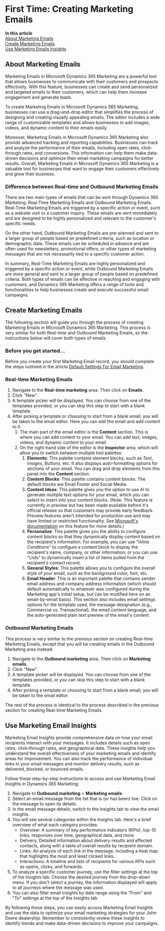 # First Time: Creating Marketing Emails

[comment]: <> (`Web/02_02_CreatingMarketingEmails.html`)

**In this article**
    <br>[About Marketing Emails](#about-marketing-emails)
    <br>[Create Marketing Emails](#using-marketing-emails)
    <br>[Use Marketing Emails Insights](#use-marketing-emails-insights)

## About Marketing Emails

Marketing Emails in Microsoft Dynamics 365 Marketing are a powerful tool that allows businesses to communicate with their customers and prospects effectively. With this feature, businesses can create and send personalized and targeted emails to their customers, which can help them increase engagement and generate leads.

To create Marketing Emails in Microsoft Dynamics 365 Marketing, businesses can use a drag-and-drop editor that simplifies the process of designing and creating visually appealing emails. The editor includes a wide range of customizable templates and allows businesses to add images, videos, and dynamic content to their emails easily.

Moreover, Marketing Emails in Microsoft Dynamics 365 Marketing also provide advanced tracking and reporting capabilities. Businesses can track and analyze the performance of their emails, including open rates, click-through rates, and conversions. This information can help them make data-driven decisions and optimize their email marketing campaigns for better results. Overall, Marketing Emails in Microsoft Dynamics 365 Marketing is a valuable tool for businesses that want to engage their customers effectively and grow their business.

### Difference between Real-time and Outbound Marketing Emails

There are two main types of emails that can be sent through Dynamics 365 Marketing: Real-Time Marketing Emails and Outbound Marketing Emails. Real-Time Marketing Emails are triggered by a specific action or event, such as a website visit or a customer inquiry. These emails are sent immediately and are designed to be highly personalized and relevant to the customer's specific needs.

On the other hand, Outbound Marketing Emails are pre-planned and sent to a larger group of people based on predefined criteria, such as location or demographic data. These emails can be scheduled in advance and are often used for newsletters, promotional offers, or other types of marketing messages that are not necessarily tied to a specific customer action.

In summary, Real-Time Marketing Emails are highly personalized and triggered by a specific action or event, while Outbound Marketing Emails are more general and sent to a larger group of people based on predefined criteria. Both types of emails can be effective in reaching and engaging with customers, and Dynamics 365 Marketing offers a range of tools and functionalities to help businesses create and execute successful email campaigns.

## Create Marketing Emails

The following section will guide you through the process of creating Marketing Emails in Microsoft Dynamics 365 Marketing.  This process is very similar for both Real-time and Outbound Marketing Emails, so the instructions below will cover both types of emails.

### Before you get started...

Before you create your first Marketing Email record, you should complete the steps outlined in the article [Default Settings For Email Marketing](../../01_Setup/Web/01_02_DefaultSettingsForEmailMarketing.html).

### Real-time Marketing Emails

1. Navigate to the **Real-time marketing** area.  Then click on **Emails**.
2. Click "New".
3. A template picker will be displayed.  You can choose from one of the templates provided, or you can skip this step to start with a blank template.
4. After picking a template or choosing to start from a blank email, you will be taken to the email editor.  Here you can edit the email and add content to it.
    1. The main part of the email editor is the **Content** section.  This is where you can add content to your email.  You can add text, images, videos, and dynamic content to your email.
    2. On the right-hand side of the editor is the **Inspector** area, which will allow you to switch between multiple tool palettes:
        1. **Elements**:  This palette contains element blocks, such as _Text_, _Images_, _Buttons_, etc.  It also displays auto-formatting options for sections of your email.  You can drag and drop elements from this panel into the **Content** section.
        2. **Content Blocks**: This palette contains content blocks.  The default blocks are Email Footer and Social Media.
        3. **Content Ideas**:  This palette gives you the option to use AI to generate multiple text options for your email, which you can select to insert into your content blocks.  (Note: This feature is currently in preview but has been made available before it's official release so that customers may provide early feedback.  Preview features aren't intended for production use and may have limited or restricted functionality.  See [Microsoft's documentation](https://learn.microsoft.com/en-us/dynamics365/marketing/content-ideas) on this feature for more details.)
        4. **Personalize**:  This palette gives you the ability to configure content blocks so that they dynamically display content based on the recipient's information.  For example, you can use "Inline Conditions" to configure a content block to display the recipient's name, company, or other information; or you can use "Lists" to dynamically insert a list of items pulled from the recipient's contact record.
        5. **General Styles**:  This palette allows you to configure the overall style of your email, such as the background color, font, etc.
        6. **Email Header**:  This is an important palette that contains sender email address and company address information (which should default automatically to whatever was configured during the Marketing app's initial setup, but can be modified here on an email-by-email basis).  This section also includes email settings options for the template used, the message designation (e.g., Commercial vs. Transactional), the email content language, and the auto-generated plain text preview of the email's content.

### Outbound Marketing Emails

This process is very similar to the previous section on creating Real-time Marketing Emails, except that you will be creating emails in the Outbound Marketing area instead:

1. Navigate to the **Outbound marketing** area.  Then click on **Marketing emails**.
2. Click "New".
3. A template picker will be displayed.  You can choose from one of the templates provided, or you can skip this step to start with a blank template.
4. After picking a template or choosing to start from a blank email, you will be taken to the email editor.

The rest of the process is identical to the process described in the previous section for creating Real-time Marketing Emails.

## Use Marketing Email Insights

Marketing Email Insights provide comprehensive data on how your email recipients interact with your messages. It includes details such as open rates, click-through rates, and geographical data. These insights help you understand the overall effectiveness of your marketing emails and identify areas for improvement. You can also track the performance of individual links in your email messages and monitor delivery results, such as delivered, blocked, or bounced emails.

Follow these step-by-step instructions to access and use Marketing Email Insights in Dynamics 365 Marketing:

1. Navigate to **Outbound marketing** > **Marketing emails**.
2. Select an email message from the list that is (or has been) live. Click on the message to open its details.
3. In the email message details, switch to the Insights tab to view the email insights.
4. You will see several categories within the Insights tab. Here's a brief overview of what each category provides:
    * Overview: A summary of key performance indicators (KPIs), top-10 links, responses over time, geographical data, and more.
    * Delivery: Detailed information about delivery results and affected contacts, along with a table of overall results by recipient domain.
    * Links: An analysis of each link in the message, including a heat map that highlights the most and least clicked links.
    * Interactions: A timeline and lists of recipients for various KPIs such as opens, clicks, and forwards.
5. To analyze a specific customer journey, use the filter settings at the top of the Insights tab. Choose the desired journey from the drop-down menu. If you don't select a journey, the information displayed will apply to all journeys where the message was used.
6. You can also filter email insights by date range using the "From" and "To" settings at the top of the Insights tab.

By following these steps, you can easily access Marketing Email Insights and use the data to optimize your email marketing strategies for your John Deere dealership. Remember to consistently review these insights to identify trends and make data-driven decisions to improve your campaigns.
